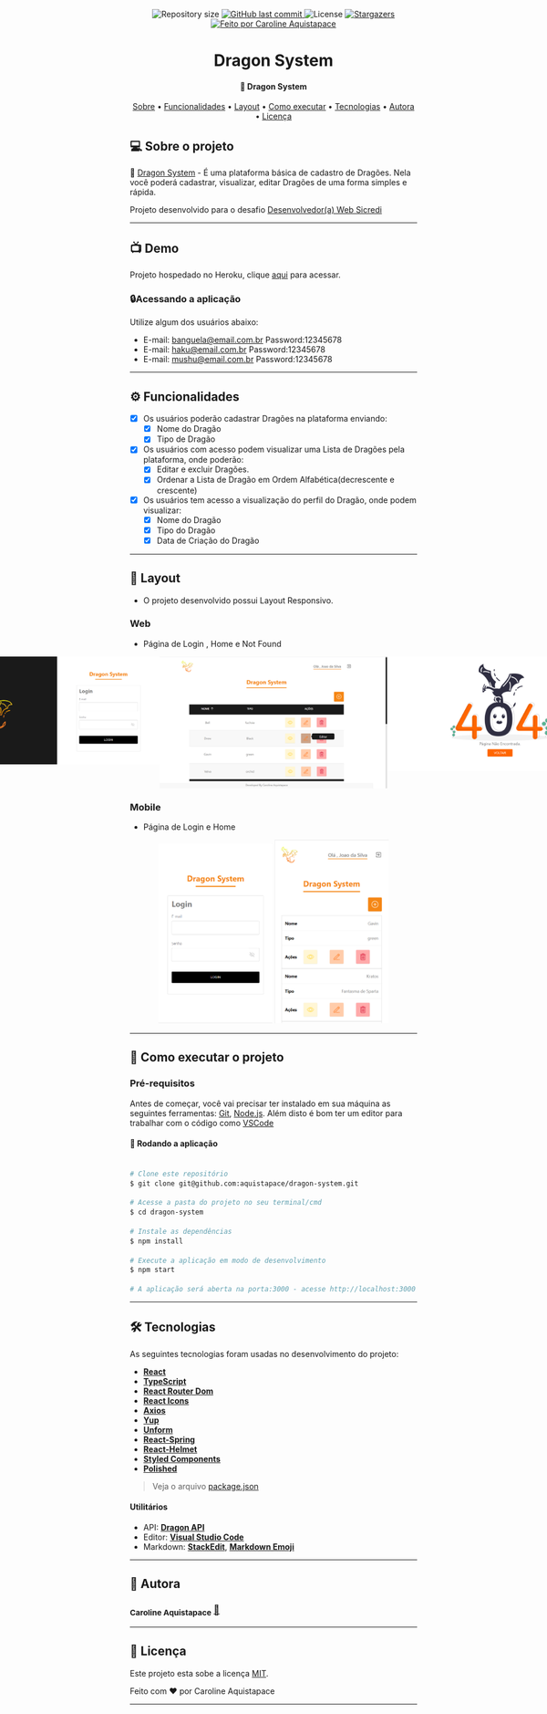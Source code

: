 

<p align="center">

  <img alt="Repository size" src="https://img.shields.io/github/repo-size/aquistapace/dragon-system">
  
  <a href="https://github.com/aquistapace/dragon-system/commits/master">
    <img alt="GitHub last commit" src="https://img.shields.io/github/last-commit/aquistapace/dragon-system">
  </a>
    
   <img alt="License" src="https://img.shields.io/badge/license-MIT-brightgreen">
   
   <a href="https://github.com/aquistapace/dragon-system/stargazers">
    <img alt="Stargazers" src="https://img.shields.io/github/stars/aquistapace/dragon-system?style=social">
  </a>

  <a href="https://github.com/aquistapace">
    <img alt="Feito por Caroline Aquistapace" src="https://img.shields.io/badge/feito%20por-Caroline-Aquistapace%237519C1">
  </a>
  
  
 
</p>
<h1 align="center">
   Dragon System
</h1>

<h4 align="center"> 
	 🐲 Dragon System
</h4>

<p align="center">
 <a href="#-sobre-o-projeto">Sobre</a> •
 <a href="#-funcionalidades">Funcionalidades</a> •
 <a href="#-layout">Layout</a> • 
 <a href="#-como-executar-o-projeto">Como executar</a> • 
 <a href="#-tecnologias">Tecnologias</a> • 
 <a href="#-autora">Autora</a> • 
 <a href="#user-content--licença">Licença</a>
</p>


## 💻 Sobre o projeto

🐲 [Dragon System](https://desafio-dragon-system.herokuapp.com/) - É uma plataforma básica de cadastro de Dragões. Nela você poderá cadastrar, visualizar, editar Dragões de uma forma simples e rápida.


Projeto desenvolvido para o desafio [Desenvolvedor(a) Web Sicredi](https://github.com/WoopSicredi/jobs/issues/6)

---
## 📺 Demo
Projeto hospedado no Heroku, clique [aqui](https://desafio-dragon-system.herokuapp.com/) para acessar.
### 🔒Acessando a aplicação
Utilize algum dos usuários abaixo:
 - E-mail: banguela@email.com.br Password:12345678
 - E-mail: haku@email.com.br Password:12345678
 - E-mail: mushu@email.com.br Password:12345678
 ---
## ⚙️ Funcionalidades

- [x] Os usuários poderão cadastrar Dragões na plataforma enviando:
  - [x] Nome do Dragão
  - [x] Tipo de Dragão
  
- [x] Os usuários com acesso podem visualizar uma Lista de Dragões pela plataforma, onde poderão:
	- [x] Editar e excluir Dragões.
	- [x] Ordenar a Lista de Dragão em Ordem Alfabética(decrescente e crescente)
	
- [x] Os usuários tem acesso a visualização do perfil do Dragão, onde podem visualizar:  
  - [x] Nome do Dragão
  - [x] Tipo do Dragão
  - [x] Data de Criação do Dragão

---

## 🎨 Layout
- O projeto desenvolvido possui Layout Responsivo.
### Web
- Página de Login , Home e Not Found
<p align="center" style="display: flex; align-items: flex-start; justify-content: center;">
  <img alt="login" title="Página de Login" src="https://github.com/aquistapace/dragon-system/blob/main/src/assets/login.png" width="400px">

  <img alt="home" title="Pagina Home" src="https://github.com/aquistapace/dragon-system/blob/main/src/assets/home.png" width="400px">
  <img alt="notFound" title="Pagina Não Encontrada" src="https://github.com/aquistapace/dragon-system/blob/main/src/assets//page_not_found.png" width="400px">
</p>

### Mobile
- Página de Login e Home
<p align="center">

  <img alt="Mobile Home" title="Mobile Home" src="https://github.com/aquistapace/dragon-system/blob/main/src/assets/mobile_login.png" width="200px">
  <img alt="Mobile Login" title="Mobile Login" src="https://github.com/aquistapace/dragon-system/blob/main/src/assets//mobile_home.png" width="200px">
</p>


---
## 🚀 Como executar o projeto


### Pré-requisitos

Antes de começar, você vai precisar ter instalado em sua máquina as seguintes ferramentas:
[Git](https://git-scm.com), [Node.js](https://nodejs.org/en/). 
Além disto é bom ter um editor para trabalhar com o código como [VSCode](https://code.visualstudio.com/)



#### 🧭 Rodando a aplicação 

```bash

# Clone este repositório
$ git clone git@github.com:aquistapace/dragon-system.git

# Acesse a pasta do projeto no seu terminal/cmd
$ cd dragon-system

# Instale as dependências
$ npm install

# Execute a aplicação em modo de desenvolvimento
$ npm start

# A aplicação será aberta na porta:3000 - acesse http://localhost:3000

```
---

## 🛠 Tecnologias
As seguintes tecnologias foram usadas no desenvolvimento do projeto:
- **[React](https://reactjs.org/)**  
- **[TypeScript](https://www.typescriptlang.org/)**
-   **[React Router Dom](https://github.com/ReactTraining/react-router/tree/master/packages/react-router-dom)**
-   **[React Icons](https://react-icons.github.io/react-icons/)**
-   **[Axios](https://github.com/axios/axios)**
 -   **[Yup](https://github.com/jquense/yup)**
-   **[Unform](https://unform.dev/)**
-   **[React-Spring](https://www.react-spring.io/)**
 -   **[React-Helmet](https://github.com/nfl/react-helmet)**
 -   **[Styled Components](https://styled-components.com/)**
 - **[Polished](https://github.com/styled-components/polished)**


> Veja o arquivo  [package.json](https://github.com/aquistapace/dragon-system/blob/master/web/package.json)



#### **Utilitários**


-   API:  **[Dragon API](http://5c4b2a47aa8ee500142b4887.mockapi.io/api/v1/dragon)** 
-   Editor:  **[Visual Studio Code](https://code.visualstudio.com/)** 
-   Markdown:  **[StackEdit](https://stackedit.io/)**,  **[Markdown Emoji](https://gist.github.com/rxaviers/7360908)**


---
## 🦸 Autora

 ### <sub><b>Caroline Aquistapace</b></sub></a> <a href="https://github.com/aquistapace" title="Git Hub">🌸</a>
---

## 📝 Licença

Este projeto esta sobe a licença [MIT](./LICENSE).

Feito com ❤️ por Caroline Aquistapace

---


